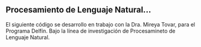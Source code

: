 ## Procesamiento de Lenguaje Natural...

El siguiente código se desarrollo en trabajo con la Dra. Mireya Tovar, para el Programa Delfín. Bajo la línea de investigación de Procesamineto de Lenguaje Natural.